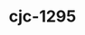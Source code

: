 ---
title: cjc-1295
popular_name: "CJC-1295"
developmental_codes: ["CJC-1295"]
street_names: ["CJC", "CJC-1295"]
product_names: ["CJC-1295 Peptide"]
description: CJC-1295 DAC, also known as DAC:GRF, is a synthetic analogue of growth hormone-releasing hormone (GHRH) and a growth hormone secretagogue (GHS) which was developed by ConjuChem Biotechnologies. It is a modified form of GHRH (1-29) with improved pharmacokinetics, especially in regard to half-life.
short_description: "Synthetic GHRH analogue with extended half-life for sustained growth hormone release, improved body composition, and enhanced recovery."
benefits: ["Sustained growth hormone release", "Improved body composition and muscle mass", "Enhanced fat burning and metabolism", "Better sleep quality and recovery", "Improved skin elasticity and hair growth", "Enhanced immune function", "Stimulates growth hormone release"]
dosage_levels: ["Beginner: 1-2mg daily (subcutaneous)", "Intermediate: 2-3mg daily (subcutaneous)", "Advanced: 3-5mg daily (subcutaneous)", "Stack with Ipamorelin for enhanced effects"]
research: ["Wikipedia: https://en.wikipedia.org/wiki/CJC-1295", "PubMed: https://pubmed.ncbi.nlm.nih.gov/?term=CJC-1295", "Clinical Trials: https://clinicaltrials.gov/search?term=CJC-1295", "PubMed Study: https://pubmed.ncbi.nlm.nih.gov/38197510/", "PubMed Study: https://pubmed.ncbi.nlm.nih.gov/37806509/"]
tags: ["growth hormone", "muscle gain", "fat loss", "subcutaneous"]
affiliate_links: []
is_natty: false
created_at: 2025-10-17T08:25:41.104Z
last_updated_at: 2025-10-18T04:44:46.107Z
---